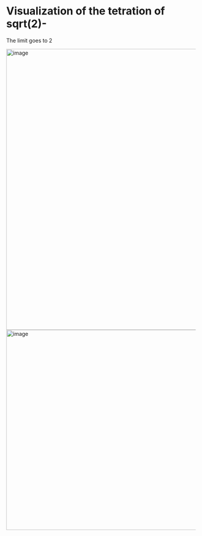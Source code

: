 # Visualization of the tetration of sqrt(2)-

The limit goes to 2

<img width="748" alt="image" src="https://github.com/jconorgrogan/Tetration-of-sqrt-2-/assets/130090573/8003ff1a-4766-4487-9aa6-53173aef6c9e">

<img width="533" alt="image" src="https://github.com/jconorgrogan/Tetration-of-sqrt-2-/assets/130090573/ed14486e-c572-4653-bca0-ebf7502d198d">

